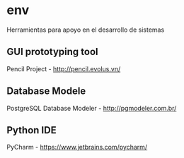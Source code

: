 # env
Herramientas para apoyo en el desarrollo de sistemas

## GUI prototyping tool
Pencil Project - http://pencil.evolus.vn/

## Database Modele
PostgreSQL Database Modeler - http://pgmodeler.com.br/

## Python IDE
PyCharm - https://www.jetbrains.com/pycharm/
